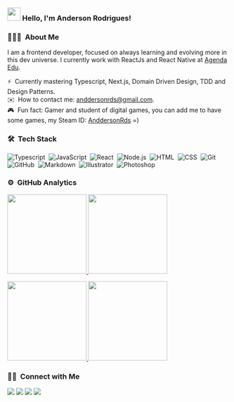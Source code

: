 ### <img src="https://media.giphy.com/media/hvRJCLFzcasrR4ia7z/giphy.gif" width="30px"> Hello, I'm Anderson Rodrigues!

### 👨🏻‍💻 &nbsp;About Me

I am a frontend developer, focused on always learning and evolving more in this dev universe. I currently work with ReactJs and React Native at [Agenda Edu](https://agendaedu.com/). <br>

⚡ &nbsp;Currently mastering Typescript, Next.js, Domain Driven Design, TDD and Design Patterns.\
✉️ &nbsp;How to contact me: anddersonrds@gmail.com.\
🎮 &nbsp;Fun fact: Gamer and student of digital games, you can add me to have some games, my Steam ID: [AnddersonRds](https://steamcommunity.com/id/anddersonrds/) =)

### 🛠 &nbsp;Tech Stack

![Typescript](https://img.shields.io/badge/-Typescript-333333?style=flat&logo=typescript)&nbsp;
![JavaScript](https://img.shields.io/badge/-JavaScript-333333?style=flat&logo=javascript)&nbsp;
![React](https://img.shields.io/badge/-React-333333?style=flat&logo=react)&nbsp;
![Node.js](https://img.shields.io/badge/-Node.js-333333?style=flat&logo=node.js)&nbsp;
![HTML](https://img.shields.io/badge/-HTML-333333?style=flat&logo=HTML5)&nbsp;
![CSS](https://img.shields.io/badge/-CSS-333333?style=flat&logo=CSS3&logoColor=1572B6)&nbsp;
![Git](https://img.shields.io/badge/-Git-333333?style=flat&logo=git)&nbsp;
![GitHub](https://img.shields.io/badge/-GitHub-333333?style=flat&logo=github)&nbsp;
![Markdown](https://img.shields.io/badge/-Markdown-333333?style=flat&logo=markdown)&nbsp;
![Illustrator](https://img.shields.io/badge/-Illustrator-333333?style=flat&logo=adobe-illustrator)&nbsp;
![Photoshop](https://img.shields.io/badge/-Photoshop-333333?style=flat&logo=adobe-photoshop)&nbsp;

### ⚙️ &nbsp;GitHub Analytics

<p>
  <a href="https://github.com/anddersonrds">
    <img height="180em" src="https://github-readme-stats-eight-theta.vercel.app/api?username=anddersonrds&show_icons=true&theme=tokyonight&include_all_commits=true&count_private=true"/>
    <img height="180em" src="https://github-readme-stats-eight-theta.vercel.app/api/top-langs/?username=anddersonrds&layout=compact&langs_count=8&theme=tokyonight"/>
  </a>
</p>

<p>
  <a href="https://github.com/anddersonrds">
  <img height="180em" src="https://github-readme-stats.vercel.app/api?username=anddersonrds&show_icons=true&theme=tokyonight&include_all_commits=true" />
  <img height="180em" src="https://github-readme-stats.vercel.app/api/top-langs/?username=anddersonrds&layout=compact&theme=tokyonight" />
  </a>
</p>

### 🤝🏻 &nbsp;Connect with Me

<p>
  <a href="mailto:anddersonrds@gmail.com" target="_blank"><img src="https://img.shields.io/badge/-anddersonrds@gmail.com-D14836?style=flat-square&logo=Gmail&logoColor=white"/></a>
  <a href="https://linkedin.com/in/anddersonrds" target="_blank"><img src="https://img.shields.io/badge/-@anddersonrds-0077B5?style=flat-square&logo=Linkedin&logoColor=white"/></a>
  <a href="https://instagram.com/anddersonrds" target="_blank"><img src="https://img.shields.io/badge/-@anddersonrds-E4405F?style=flat-square&logo=Instagram&logoColor=white"/></a>
  <a href="https://facebook.com/anddersonrds" target="_blank"><img src="https://img.shields.io/badge/-@anddersonrds-1877F2?style=flat-square&logo=Facebook&logoColor=white"/></a>
</p>